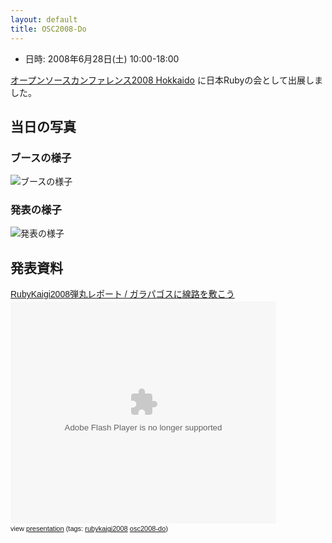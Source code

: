 ```yaml
---
layout: default
title: OSC2008-Do
---
```

- 日時: 2008年6月28日(土) 10:00-18:00

[オープンソースカンファレンス2008 Hokkaido](http://www.ospn.jp/osc2008-do/) に日本Rubyの会として出展しました。

## 当日の写真
### ブースの様子
<img src="http://farm4.static.flickr.com/3004/2648494215_95b7667d49_m.jpg" alt="ブースの様子" />

### 発表の様子
<img src="http://farm4.static.flickr.com/3245/2649326180_081010cabc_m.jpg" alt="発表の様子" />

## 発表資料

<div style="width:425px;text-align:left" id="__ss_512138"><a style="font:14px Helvetica,Arial,Sans-serif;display:block;margin:12px 0 3px 0;text-decoration:underline;" href="http://www.slideshare.net/dara/rubykaigi2008?src=embed" title="RubyKaigi2008弾丸レポート / ガラパゴスに線路を敷こう">RubyKaigi2008弾丸レポート / ガラパゴスに線路を敷こう</a><object style="margin:0px" width="425" height="355"><param name="movie" value="http://static.slideshare.net/swf/ssplayer2.swf?doc=20080628osc2008dogalapagosoptimized-1216024970969833-8"/><param name="allowFullScreen" value="true"/><param name="allowScriptAccess" value="always"/><embed src="http://static.slideshare.net/swf/ssplayer2.swf?doc=20080628osc2008dogalapagosoptimized-1216024970969833-8" type="application/x-shockwave-flash" allowscriptaccess="always" allowfullscreen="true" width="425" height="355"></embed></object><div style="font-size:11px;font-family:tahoma,arial;height:26px;padding-top:2px;">view <a href="http://www.slideshare.net/dara/rubykaigi2008?src=embed" title="View RubyKaigi2008弾丸レポート / ガラパゴスに線路を敷こう on SlideShare">presentation</a> (tags: <a style="text-decoration:underline;" href="http://slideshare.net/tag/rubykaigi2008">rubykaigi2008</a> <a style="text-decoration:underline;" href="http://slideshare.net/tag/osc2008-do">osc2008-do</a>)</div></div>
